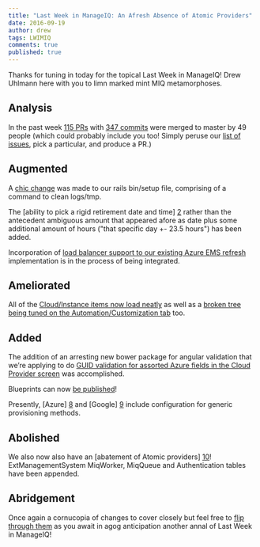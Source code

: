 ```yaml
---
title: "Last Week in ManageIQ: An Afresh Absence of Atomic Providers"
date: 2016-09-19
author: drew
tags: LWIMIQ
comments: true
published: true
---
```


Thanks for tuning in today for the topical Last Week in ManageIQ! Drew Uhlmann here with you to limn marked mint MIQ metamorphoses. 

## Analysis
In the past week [115 PRs][PRs merged last week] with [347 commits][Commits merged last week] were merged to master by 49 people (which could probably include you too! Simply peruse our [list of issues](https://github.com/ManageIQ/manageiq/issues), pick a particular, and produce a PR.)

## Augmented
A [chic change][1] was made to our rails bin/setup file, comprising of a command to clean logs/tmp. 

The [ability to pick a rigid retirement date and time] [2] rather than the antecedent ambiguous amount that appeared afore as date plus some additional amount of hours ("that specific day +- 23.5 hours") has been added.

Incorporation of [load balancer support to our existing Azure EMS refresh][3] implementation is in the process of being integrated. 

## Ameliorated
All of the [Cloud/Instance items now load neatly][4] as well as a [broken tree being tuned on the Automation/Customization tab][5] too. 

## Added
The addition of an arresting new bower package for angular validation that we’re applying to do [GUID validation for assorted Azure fields in the Cloud Provider screen][6] was accomplished.

Blueprints can now [be published][7]! 

Presently, [Azure] [8] and [Google] [9] include configuration for generic provisioning methods. 

## Abolished
We also now also have an [abatement of Atomic providers] [10]! ExtManagementSystem MiqWorker, MiqQueue and Authentication tables have been appended. 

## Abridgement 
Once again a cornucopia of changes to cover closely but feel free to [flip through them][PRs merged last week] as you await in agog anticipation another annal of Last Week in ManageIQ!

[PRs merged last week]: https://github.com/ManageIQ/manageiq/pulls?utf8=%E2%9C%93&q=is%3Apr%20is%3Amerged%20base%3Amaster%20merged%3A%222016-09-11%20..%202016-09-17%22
[Commits merged last week]: https://github.com/manageiq/manageiq/compare/master@%7B2016-09-11%7D...@%7B2016-09-17%7D


[1]: https://github.com/ManageIQ/manageiq/pull/11196
[2]: https://github.com/ManageIQ/manageiq/pull/11156
[3]: https://github.com/ManageIQ/manageiq/pull/10918
[4]: https://github.com/ManageIQ/manageiq/pull/11278
[5]: https://github.com/ManageIQ/manageiq/pull/11276
[6]: https://github.com/ManageIQ/manageiq/pull/11167
[7]: https://github.com/ManageIQ/manageiq/pull/11230
[8]: https://github.com/ManageIQ/manageiq/pull/11200
[9]: https://github.com/ManageIQ/manageiq/pull/11149
[10]: https://github.com/ManageIQ/manageiq/pull/10647
